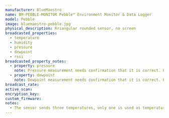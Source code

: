 ```yaml
---
manufacturer: BlueMaestro
name: BM-PEBBLE-MONITOR Pebble™ Environment Monitor & Data Logger
model: Pebble
image: bluemaestro-pebble.jpg
physical_description: Rriangular rounded sensor, no screen
broadcasted_properties:
  - temperature
  - humidity
  - pressure
  - dewpoint
  - rssi
broadcasted_property_notes:
  - property: pressure
    note: Pressure measurement needs confirmation that it is correct. Please open an issue if you think pressure is correct/not correct.
  - property: dewpoint
    note: Dewpoint measurement needs confirmation that it is correct. Please open an issue if you think dewpoint is correct/not correct.
broadcast_rate: 
active_scan:
encryption_key:
custom_firmware:
notes:
  - The sensor sends three temperatures, only one is used as temperature. 
---
```

